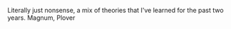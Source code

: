  Literally just nonsense, a mix of theories that I've learned for the past two years. 
 Magnum, Plover
 
